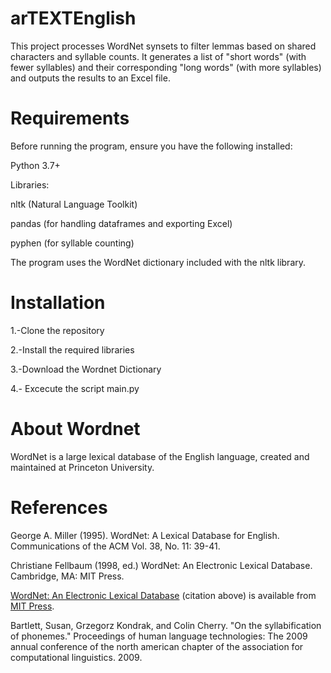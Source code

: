 # arTEXTEnglish
This project processes WordNet synsets to filter lemmas based on shared characters and syllable counts. It generates a list of "short words" (with fewer syllables) and their corresponding "long words" (with more syllables) and outputs the results to an Excel file.
# Requirements
Before running the program, ensure you have the following installed:

Python 3.7+

Libraries:

nltk (Natural Language Toolkit)

pandas (for handling dataframes and exporting Excel)

pyphen (for syllable counting)

The program uses the WordNet dictionary included with the nltk library.
# Installation 
1.-Clone the repository

2.-Install the required libraries

3.-Download the Wordnet Dictionary

4.- Excecute the script main.py

# About Wordnet
WordNet is a large lexical database of the English language, created and maintained at Princeton University.

# References
George A. Miller (1995). WordNet: A Lexical Database for English.
Communications of the ACM Vol. 38, No. 11: 39-41.

Christiane Fellbaum (1998, ed.) WordNet: An Electronic Lexical Database. Cambridge, MA: MIT Press.

[WordNet: An Electronic Lexical Database](https://mitpress.mit.edu/9780262561167/wordnet/) (citation above) is available from [MIT Press](https://mitpress.mit.edu/).

Bartlett, Susan, Grzegorz Kondrak, and Colin Cherry. "On the syllabification of phonemes." Proceedings of human language technologies: The 2009 annual conference of the north american chapter of the association for computational linguistics. 2009.
